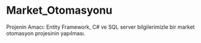 # Market_Otomasyonu

Projenin Amacı: Entity Framework, C# ve SQL server bilgilerimizle bir market otomasyon projesinin yapılması.
